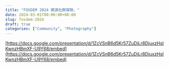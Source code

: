 ```yaml
---
title: "FOSDEM 2024 開源社群探險，"
date: 2024-03-01T00:00:00+08:00
slug: fosdem-2024
draft: true
categories: ["Community", "Photography"]
---
```


[https://docs.google.com/presentation/d/1ZcVSnB6d5Kr57ZuDiLr8DjuxzHsIKwnzHBmXF-U9Y68/embed](https://docs.google.com/presentation/d/1ZcVSnB6d5Kr57ZuDiLr8DjuxzHsIKwnzHBmXF-U9Y68/embed)